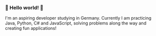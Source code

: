 ### 👋 Hello world! 👋

I'm an aspiring developer studying in Germany. Currently I am practicing Java, Python, C# and JavaScript, solving problems along the way and creating fun applications!
